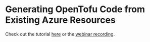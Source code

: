 # Generating OpenTofu Code from Existing Azure Resources

Check out the tutorial [here](https://www.massdriver.cloud/blogs/generating-opentofu-code-from-existing-cloud-resources-with-ai) or the [webinar recording](https://youtu.be/btqfPUbl_bQ?t=684).
